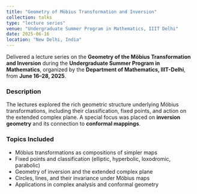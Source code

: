 ```yaml
---
title: "Geometry of Möbius Transformation and Inversion"
collection: talks
type: "lecture series"
venue: "Undergraduate Summer Program in Mathematics, IIIT Delhi"
date: 2025-06-16
location: "New Delhi, India"
---
```


Delivered a lecture series on the **Geometry of the Möbius Transformation and Inversion** during the **Undergraduate Summer Program in Mathematics**, organized by the **Department of Mathematics, IIIT-Delhi**, from **June 16–28, 2025**.

### Description
The lectures explored the rich geometric structure underlying Möbius transformations, including their classification, fixed points, and action on the extended complex plane. A special focus was placed on **inversion geometry** and its connection to **conformal mappings**.

### Topics Included
- Möbius transformations as compositions of simpler maps
- Fixed points and classification (elliptic, hyperbolic, loxodromic, parabolic)
- Geometry of inversion and the extended complex plane
- Circles, lines, and their invariance under Möbius maps
- Applications in complex analysis and conformal geometry

